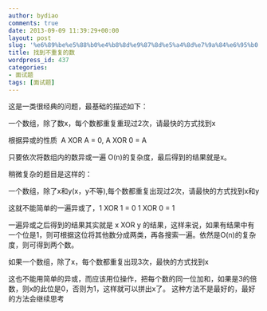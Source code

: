```yaml
---
author: bydiao
comments: true
date: 2013-09-09 11:39:29+00:00
layout: post
slug: '%e6%89%be%e5%88%b0%e4%b8%8d%e9%87%8d%e5%a4%8d%e7%9a%84%e6%95%b0'
title: 找到不重复的数
wordpress_id: 437
categories:
- 面试题
tags: [面试题]
---
```


这是一类很经典的问题，最基础的描述如下：

一个数组，除了数x，每个数都重复重现过2次，请最快的方式找到x

根据异或的性质  A XOR A = 0, A XOR 0 = A

只要依次将数组内的数异或一遍 O(n)的复杂度，最后得到的结果就是x。

稍微复杂的题目是这样的：

一个数组，除了x和y(x，y不等),每个数都重复出现过2次，请最快的方式找到x和y

这就不能简单的一遍异或了，1 XOR 1 = 0 1 XOR 0 = 1 

一遍异或之后得到的结果其实就是 x XOR y 的结果，这样来说，如果有结果中有一个位是1，则可根据这位将其他数分成两类，再各搜索一遍。依然是O(n)的复杂度，则可得到两个数。

如果一个数组，除了x，每个数都重复出现3次，最快的方式找到x

这也不能用简单的异或，而应该用位操作，把每个数的同一位加和，如果是3的倍数，则x的此位是0，否则为1，这样就可以拼出x了。
这种方法不是最好的，最好的方法会继续思考
